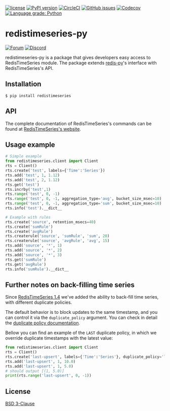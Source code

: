 [![license](https://img.shields.io/github/license/RedisTimeSeries/redistimeseries-py.svg)](https://github.com/RedisTimeSeries/redistimeseries-py)
[![PyPI version](https://badge.fury.io/py/redistimeseries.svg)](https://badge.fury.io/py/redistimeseries)
[![CircleCI](https://circleci.com/gh/RedisTimeSeries/redistimeseries-py/tree/master.svg?style=svg)](https://circleci.com/gh/RedisTimeSeries/redistimeseries-py/tree/master)
[![GitHub issues](https://img.shields.io/github/release/RedisTimeSeries/redistimeseries-py.svg)](https://github.com/RedisTimeSeries/redistimeseries-py/releases/latest)
[![Codecov](https://codecov.io/gh/RedisTimeSeries/redistimeseries-py/branch/master/graph/badge.svg)](https://codecov.io/gh/RedisTimeSeries/redistimeseries-py)
[![Language grade: Python](https://img.shields.io/lgtm/grade/python/g/RedisTimeSeries/redistimeseries-py.svg?logo=lgtm&logoWidth=18)](https://lgtm.com/projects/g/RedisTimeSeries/redistimeseries-py/context:python)

# redistimeseries-py
[![Forum](https://img.shields.io/badge/Forum-RedisTimeSeries-blue)](https://forum.redislabs.com/c/modules/redistimeseries)
[![Discord](https://img.shields.io/discord/697882427875393627?style=flat-square)](https://discord.gg/KExRgMb)

redistimeseries-py is a package that gives developers easy access to RedisTimeSeries module. The package extends [redis-py](https://github.com/andymccurdy/redis-py)'s interface with RedisTimeSeries's API.  

## Installation
``` 
$ pip install redistimeseries
```

## API
The complete documentation of RedisTimeSeries's commands can be found at [RedisTimeSeries's website](http://redistimeseries.io/).

## Usage example

```python
# Simple example
from redistimeseries.client import Client
rts = Client()
rts.create('test', labels={'Time':'Series'})
rts.add('test', 1, 1.12)
rts.add('test', 2, 1.12)
rts.get('test')                                  
rts.incrby('test',1)                               
rts.range('test', 0, -1)
rts.range('test', 0, -1, aggregation_type='avg', bucket_size_msec=10)
rts.range('test', 0, -1, aggregation_type='sum', bucket_size_msec=10)
rts.info('test').__dict__

# Example with rules
rts.create('source', retention_msecs=40)
rts.create('sumRule')
rts.create('avgRule')
rts.createrule('source', 'sumRule', 'sum', 20)
rts.createrule('source', 'avgRule', 'avg', 15)
rts.add('source', '*', 1)
rts.add('source', '*', 2)
rts.add('source', '*', 3)
rts.get('sumRule')
rts.get('avgRule')
rts.info('sumRule').__dict__
```

## Further notes on back-filling time series

Since [RedisTimeSeries 1.4](https://github.com/RedisTimeSeries/RedisTimeSeries/releases/tag/v1.4.5) we've added the ability to back-fill time series, with different duplicate policies. 

The default behavior is to block updates to the same timestamp, and you can control it via the `duplicate_policy` argument. You can check in detail the [duplicate policy documentation](https://oss.redislabs.com/redistimeseries/configuration/#duplicate_policy).

Bellow you can find an example of the `LAST` duplicate policy, in which we override duplicate timestamps with the latest value:

```python
from redistimeseries.client import Client
rts = Client()
rts.create('last-upsert', labels={'Time':'Series'}, duplicate_policy='last')
rts.add('last-upsert', 1, 10.0)
rts.add('last-upsert', 1, 5.0)
# should output [(1, 5.0)]
print(rts.range('last-upsert', 0, -1))
```

## License
[BSD 3-Clause](https://github.com/ashtul/redistimeseries-py/blob/master/LICENSE)
